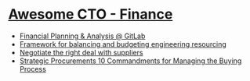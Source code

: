 # [Awesome CTO - Finance](https://github.com/kuchin/awesome-cto#finance)

* [Financial Planning & Analysis @ GitLab](https://about.gitlab.com/handbook/finance/financial-planning-and-analysis/)
* [Framework for balancing and budgeting engineering resourcing](https://medium.com/engineering-operations/a-framework-for-balancing-and-budgeting-engineering-resourcing-d0cce0e6911c)
* [Negotiate the right deal with suppliers](https://www.infoentrepreneurs.org/en/guides/negotiate-the-right-deal-with-suppliers/)
* [Strategic Procurements 10 Commandments for Managing the Buying Process](https://strategicdynamicsfirm.com/strategic-procurements-10-commandments-managing-hospital-buying-process/)